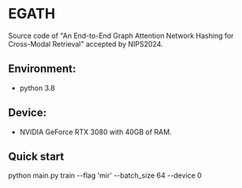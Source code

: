 # EGATH
Source code of "An End-to-End Graph Attention Network Hashing for Cross-Modal Retrieval" accepted by NIPS2024.
## Environment:
 - python 3.8
## Device:
 - NVIDIA GeForce RTX 3080 with 40GB of RAM.
## Quick start
 python main.py train --flag 'mir' --batch_size 64 --device 0
